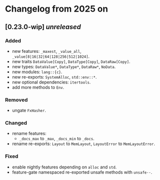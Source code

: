 # Changelog from 2025 on

## [0.23.0-wip] *unreleased*

### Added
- new features: `_maxest`, `_value_all`, `_value[8|16|32|64|128|256|512|1024]`.
- new traits `DataValue[Copy]`, `DataType[Copy]`, `DataRaw[Copy]`.
- new types: `DataValue*`, `DataType*`, `DataRaw*`, `NoData`.
- new modules: `lang::{c}`.
- new re-exports: `SystemAlloc`, `std::env::*`.
- new optional dependencies: `itertools`.
- add more methods to `Env`.

### Removed
- ungate `FxHasher`.

### Changed
- rename features:
  - `_docs_max` to `_max`, `_docs_min` to `_docs`.
- rename re-exports: `Layout` to `MemLayout`, `LayoutError` to `MemLayoutError`.

### Fixed
- enable nightly features depending on `alloc` and `std`.
- feature-gate namespaced re-exported unsafe methods with `unsafe··`.

[unreleased]: https://github.com/andamira/devela/compare/v0.23.0-wip...HEAD
